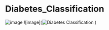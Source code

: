 # Diabetes_Classification
![image](https://user-images.githubusercontent.com/67843457/138601397-baaeacdc-c92c-4ba4-a132-14fba5dc979a.png)
![image](![Diabetes Classification](https://user-images.githubusercontent.com/67843457/138601838-e618ce2f-bb2f-4316-9d63-3112b535dc15.png)
)
